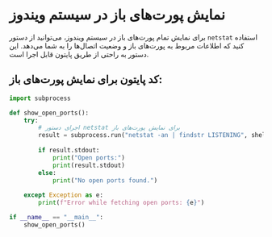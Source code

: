# نمایش پورت‌های باز در سیستم ویندوز

برای نمایش تمام پورت‌های باز در سیستم ویندوز، می‌توانید از دستور `netstat` استفاده کنید که اطلاعات مربوط به پورت‌های باز و وضعیت اتصال‌ها را به شما می‌دهد. این دستور به راحتی از طریق پایتون قابل اجرا است.

## کد پایتون برای نمایش پورت‌های باز:

```python
import subprocess

def show_open_ports():
    try:
        # اجرای دستور netstat برای نمایش پورت‌های باز
        result = subprocess.run("netstat -an | findstr LISTENING", shell=True, capture_output=True, text=True)
        
        if result.stdout:
            print("Open ports:")
            print(result.stdout)
        else:
            print("No open ports found.")
    
    except Exception as e:
        print(f"Error while fetching open ports: {e}")

if __name__ == "__main__":
    show_open_ports()
